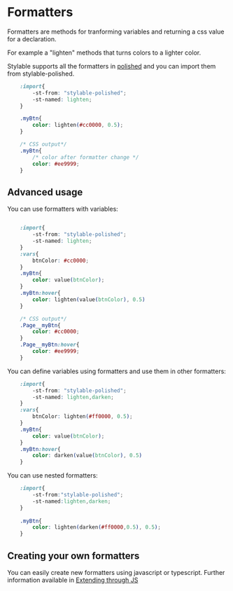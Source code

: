 # Formatters

Formatters are methods for tranforming variables and returning a css value for a declaration.

For example a "lighten" methods that turns colors to a lighter color.

Stylable supports all the formatters in [polished](https://polished.js.org/docs/) and you can import them from stylable-polished. 

```css
    :import{
        -st-from: "stylable-polished";
        -st-named: lighten;
    }

    .myBtn{
        color: lighten(#cc0000, 0.5);
    }
```

```css
    /* CSS output*/
    .myBtn{
        /* color after formatter change */
        color: #ee9999;
    }
```

## Advanced usage

You can use formatters with variables:

```css

    :import{
        -st-from: "stylable-polished";
        -st-named: lighten;
    }
    :vars{
        btnColor: #cc0000;
    }
    .myBtn{
        color: value(btnColor);
    }
    .myBtn:hover{
        color: lighten(value(btnColor), 0.5)
    }

```
```css
    /* CSS output*/
    .Page__myBtn{
        color: #cc0000;
    }
    .Page__myBtn:hover{
        color: #ee9999;
    }

```

You can define variables using formatters and use them in other formatters:

```css
    :import{
        -st-from: "stylable-polished";
        -st-named: lighten,darken;
    }
    :vars{
        btnColor: lighten(#ff0000, 0.5);
    }
    .myBtn{
        color: value(btnColor);
    }
    .myBtn:hover{
        color: darken(value(btnColor), 0.5)
    }
```

You can use nested formatters:


```css
    :import{
        -st-from:"stylable-polished";
        -st-named:lighten,darken;
    }
   
    .myBtn{
        color: lighten(darken(#ff0000,0.5), 0.5);
    }
```


## Creating your own formatters

You can easily create new formatters using javascript or typescript.
Further information available in [Extending through JS](./extending-through-js.md)